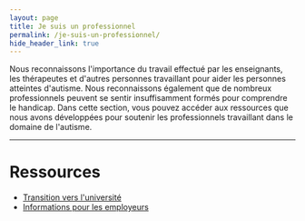 ```yaml
---
layout: page
title: Je suis un professionnel
permalink: /je-suis-un-professionnel/
hide_header_link: true
---
```



Nous reconnaissons l'importance du travail effectué par les enseignants, les thérapeutes et d'autres personnes travaillant
pour aider les personnes atteintes d'autisme. Nous reconnaissons également que de nombreux professionnels peuvent se sentir
insuffisamment formés pour comprendre le handicap.
Dans cette section, vous pouvez accéder aux ressources que nous avons développées pour soutenir les professionnels travaillant dans le domaine de l'autisme.

---

# Ressources

  - [Transition vers l'université](/je-suis-un-professionnel/transition-universite)
  - [Informations pour les employeurs](/je-suis-un-professionnel/informations-employeurs)
